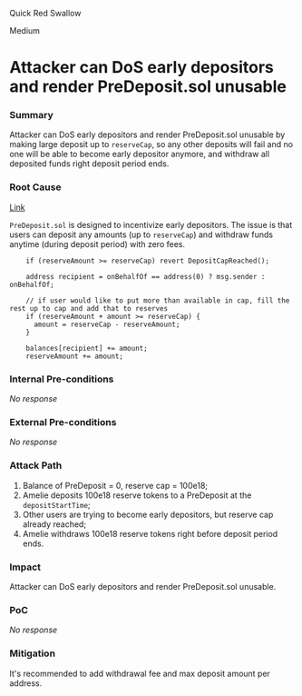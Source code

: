 Quick Red Swallow

Medium

# Attacker can DoS early depositors and render PreDeposit.sol unusable

### Summary

Attacker can DoS early depositors and render PreDeposit.sol unusable by making large deposit up to `reserveCap`, so any other deposits will fail and no one will be able to become early depositor anymore, and withdraw all deposited funds right deposit period ends. 



### Root Cause

[Link](https://github.com/sherlock-audit/2024-12-plaza-finance/blob/14a962c52a8f4731bbe4655a2f6d0d85e144c7c2/plaza-evm/src/PreDeposit.sol#L119-L129)

`PreDeposit.sol` is designed to incentivize early depositors. The issue is that users can deposit any amounts (up to `reserveCap`) and withdraw funds anytime (during deposit period) with zero fees.

```solidity
    if (reserveAmount >= reserveCap) revert DepositCapReached();

    address recipient = onBehalfOf == address(0) ? msg.sender : onBehalfOf;

    // if user would like to put more than available in cap, fill the rest up to cap and add that to reserves
    if (reserveAmount + amount >= reserveCap) {
      amount = reserveCap - reserveAmount;
    }

    balances[recipient] += amount;
    reserveAmount += amount;
```


### Internal Pre-conditions

_No response_

### External Pre-conditions

_No response_

### Attack Path

1. Balance of PreDeposit = 0, reserve cap = 100e18;
2. Amelie deposits 100e18 reserve tokens to a PreDeposit at the `depositStartTime`;
3. Other users are trying to become early depositors, but reserve cap already reached;
4. Amelie withdraws 100e18 reserve tokens right before deposit period ends.


### Impact

Attacker can DoS early depositors and render PreDeposit.sol unusable.


### PoC

_No response_

### Mitigation

It's recommended to add withdrawal fee and max deposit amount per address.